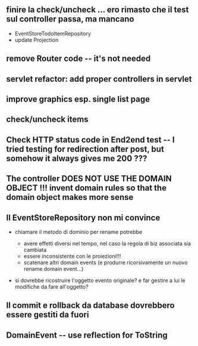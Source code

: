 
## finire la check/uncheck ... ero rimasto che il test sul controller passa, ma mancano
  - EventStoreTodoItemRepository
  - update Projection


## remove Router code -- it's not needed

## servlet refactor: add proper controllers in servlet

## improve graphics esp. single list page

## check/uncheck items

## Check HTTP status code in End2end test -- I tried testing for redirection after post, but somehow it always gives me 200 ???

## The controller DOES NOT USE THE DOMAIN OBJECT !!!  invent domain rules so that the domain object makes more sense

## Il EventStoreRepository non mi convince

 - chiamare il metodo di dominio per rename potrebbe
   - avere effetti diversi nel tempo, nel caso la regola di biz associata sia cambiata
   - essere inconsistente con le proiezioni!!!
   - scatenare altri domain events (e produrre ricorsivamente un nuovo rename domain event...)

 - si dovrebbe ricostruire l'oggetto evento originale?  e far gestire a lui le modifiche da fare all'oggetto?


## Il commit e rollback da database dovrebbero essere gestiti da fuori

## DomainEvent -- use reflection for ToString